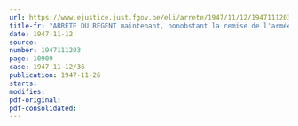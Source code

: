 ```yaml
---
url: https://www.ejustice.just.fgov.be/eli/arrete/1947/11/12/1947111203/justel
title-fr: "ARRETE DU REGENT maintenant, nonobstant la remise de l'armée sur pied de paix, le conseil de guerre en campagne, institue près l'armée belge d'occupation en Allemagne"
date: 1947-11-12
source:
number: 1947111203
page: 10909
case: 1947-11-12/36
publication: 1947-11-26
starts:
modifies:
pdf-original:
pdf-consolidated:
---
```


